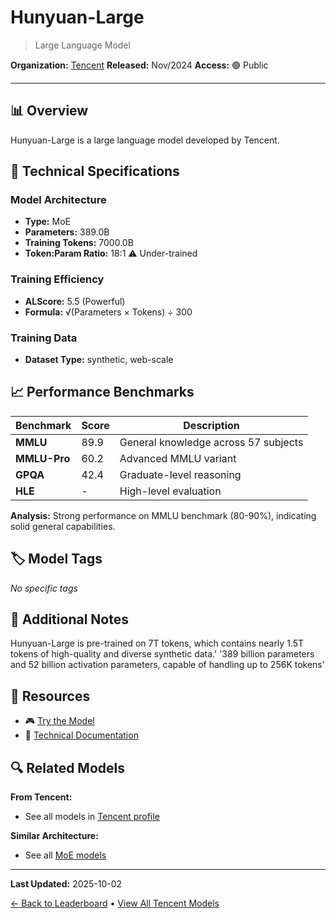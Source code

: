 # Hunyuan-Large

> Large Language Model

**Organization:** [Tencent](../../labs/tencent.md)
**Released:** Nov/2024
**Access:** 🟢 Public

---

## 📊 Overview

Hunyuan-Large is a large language model developed by Tencent.

## 🔧 Technical Specifications

### Model Architecture
- **Type:** MoE
- **Parameters:** 389.0B
- **Training Tokens:** 7000.0B
- **Token:Param Ratio:** 18:1 ⚠️ Under-trained

### Training Efficiency
- **ALScore:** 5.5 (Powerful)
- **Formula:** √(Parameters × Tokens) ÷ 300

### Training Data
- **Dataset Type:** synthetic, web-scale

## 📈 Performance Benchmarks

| Benchmark | Score | Description |
|-----------|-------|-------------|
| **MMLU** | 89.9 | General knowledge across 57 subjects |
| **MMLU-Pro** | 60.2 | Advanced MMLU variant |
| **GPQA** | 42.4 | Graduate-level reasoning |
| **HLE** | - | High-level evaluation |

**Analysis:** Strong performance on MMLU benchmark (80-90%), indicating solid general capabilities.

## 🏷️ Model Tags

_No specific tags_

## 📝 Additional Notes

Hunyuan-Large is pre-trained on 7T tokens, which contains nearly 1.5T tokens of high-quality and diverse synthetic data.' '389 billion parameters and 52 billion activation parameters, capable of handling up to 256K tokens'

## 🔗 Resources

- 🎮 [Try the Model](https://huggingface.co/tencent/Tencent-Hunyuan-Large)
- 📄 [Technical Documentation](https://arxiv.org/abs/2411.02265)

## 🔍 Related Models

**From Tencent:**
- See all models in [Tencent profile](../../labs/tencent.md)

**Similar Architecture:**
- See all [MoE models](../../architectures/moe.md)

---

**Last Updated:** 2025-10-02

[← Back to Leaderboard](../../README.md) • [View All Tencent Models](../../labs/tencent.md)
